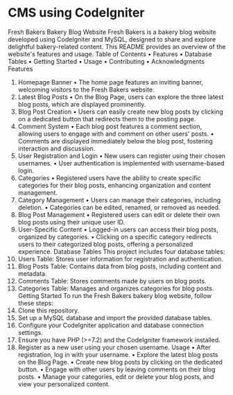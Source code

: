 # CMS using CodeIgniter

Fresh Bakers Bakery Blog Website
Fresh Bakers is a bakery blog website developed using CodeIgniter and MySQL, designed to share and explore delightful bakery-related content. This README provides an overview of the website's features and usage.
Table of Contents
•	Features
•	Database Tables
•	Getting Started
•	Usage
•	Contributing
•	Acknowledgments
Features
1. Homepage Banner
•	The home page features an inviting banner, welcoming visitors to the Fresh Bakers website.
2. Latest Blog Posts
•	On the Blog Page, users can explore the three latest blog posts, which are displayed prominently.
3. Blog Post Creation
•	Users can easily create new blog posts by clicking on a dedicated button that redirects them to the posting page.
4. Comment System
•	Each blog post features a comment section, allowing users to engage with and comment on other users' posts.
•	Comments are displayed immediately below the blog post, fostering interaction and discussion.
5. User Registration and Login
•	New users can register using their chosen usernames.
•	User authentication is implemented with username-based login.
6. Categories
•	Registered users have the ability to create specific categories for their blog posts, enhancing organization and content management.
7. Category Management
•	Users can manage their categories, including deletion.
•	Categories can be edited, renamed, or removed as needed.
8. Blog Post Management
•	Registered users can edit or delete their own blog posts using their unique user ID.
9. User-Specific Content
•	Logged-in users can access their blog posts, organized by categories.
•	Clicking on a specific category redirects users to their categorized blog posts, offering a personalized experience.
Database Tables
This project includes four database tables:
1.	Users Table: Stores user information for registration and authentication.
2.	Blog Posts Table: Contains data from blog posts, including content and metadata.
3.	Comments Table: Stores comments made by users on blog posts.
4.	Categories Table: Manages and organizes categories for blog posts.
Getting Started
To run the Fresh Bakers bakery blog website, follow these steps:
1.	Clone this repository.
2.	Set up a MySQL database and import the provided database tables.
3.	Configure your CodeIgniter application and database connection settings.
4.	Ensure you have PHP (>=7.2) and the CodeIgniter framework installed.
5.	Register as a new user using your chosen username.
Usage
•	After registration, log in with your username.
•	Explore the latest blog posts on the Blog Page.
•	Create new blog posts by clicking on the dedicated button.
•	Engage with other users by leaving comments on their blog posts.
•	Manage your categories, edit or delete your blog posts, and view your personalized content.

